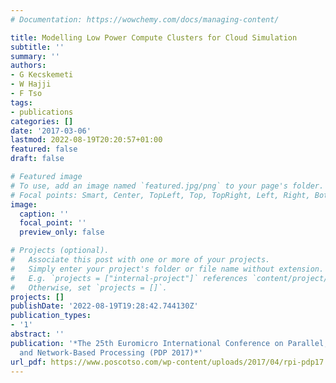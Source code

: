 ```yaml
---
# Documentation: https://wowchemy.com/docs/managing-content/

title: Modelling Low Power Compute Clusters for Cloud Simulation
subtitle: ''
summary: ''
authors:
- G Kecskemeti
- W Hajji
- F Tso
tags:
- publications
categories: []
date: '2017-03-06'
lastmod: 2022-08-19T20:20:57+01:00
featured: false
draft: false

# Featured image
# To use, add an image named `featured.jpg/png` to your page's folder.
# Focal points: Smart, Center, TopLeft, Top, TopRight, Left, Right, BottomLeft, Bottom, BottomRight.
image:
  caption: ''
  focal_point: ''
  preview_only: false

# Projects (optional).
#   Associate this post with one or more of your projects.
#   Simply enter your project's folder or file name without extension.
#   E.g. `projects = ["internal-project"]` references `content/project/deep-learning/index.md`.
#   Otherwise, set `projects = []`.
projects: []
publishDate: '2022-08-19T19:28:42.744130Z'
publication_types:
- '1'
abstract: ''
publication: '*The 25th Euromicro International Conference on Parallel, Distributed,
  and Network-Based Processing (PDP 2017)*'
url_pdf: https://www.poscotso.com/wp-content/uploads/2017/04/rpi-pdp17.pdf
---
```

